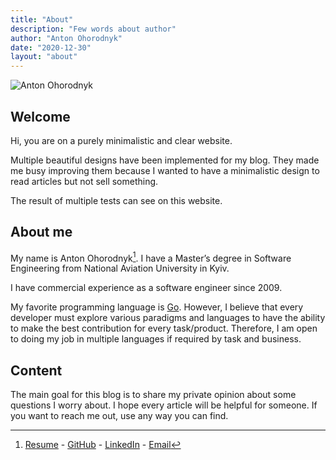 ```yaml
---
title: "About"
description: "Few words about author"
author: "Anton Ohorodnyk"
date: "2020-12-30"
layout: "about"
---
```

![Anton Ohorodnyk](/img/logo.jpg)

## Welcome

Hi, you are on a purely minimalistic and clear website.

Multiple beautiful designs have been implemented for my blog. They made me busy improving them because I wanted to have a minimalistic design to read articles but not sell something.

The result of multiple tests can see on this website.

## About me

My name is Anton Ohorodnyk[^contacts]. I have a Master’s degree in Software Engineering from National Aviation University in Kyiv.

I have commercial experience as a software engineer since 2009.

My favorite programming language is [Go](https://go.dev/). However, I believe that every developer must explore various paradigms and languages to have the ability to make the best contribution for every task/product. Therefore, I am open to doing my job in multiple languages if required by task and business.

## Content

The main goal for this blog is to share my private opinion about some questions I worry about. I hope every article will be helpful for someone. If you want to reach me out, use any way you can find.

[^contacts]: [Resume](/Anton%20Ohorodnyk.pdf) - [GitHub](https://github.com/aohorodnyk) - [LinkedIn](https://www.linkedin.com/in/aohorodnyk) - [Email](mailto:me@aohorodnyk.com)
